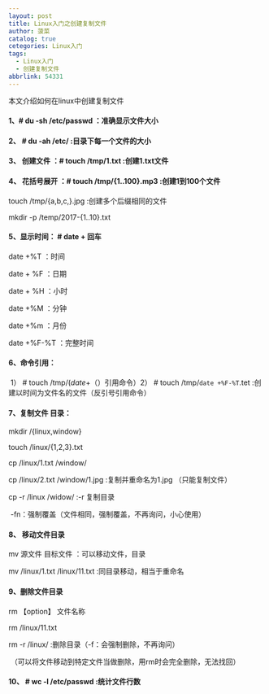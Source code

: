 ```yaml
---
layout: post
title: Linux入门之创建复制文件
author: 菠菜
catalog: true
cetegories: Linux入门
tags:
  - Linux入门
  - 创建复制文件
abbrlink: 54331
---
```

本文介绍如何在linux中创建复制文件
<!--more-->

#### 1、# du -sh   /etc/passwd  ：准确显示文件大小  
#### 2、 #  du  -ah    /etc/   :目录下每一个文件的大小
#### 3、  创建文件 ：#  touch  /tmp/1.txt    :创建1.txt文件
#### 4、  花括号展开   ：#  touch   /tmp/{1..100}.mp3    :创建1到100个文件

touch  /tmp/{a,b,c,}.jpg      :创建多个后缀相同的文件

mkdir  -p    /temp/2017-{1..10}.txt

#### 5、显示时间：  #  date + 回车

date  +%T   ：时间

date   + %F  ：日期

date   + %H  ：小时

date   +%M  ：分钟

date   +%m  ：月份

date   +%F-%T  ：完整时间

#### 6、命令引用：
​           1）  #   touch  /tmp/$(date +%F-%T).tet  :创建以时间为文件名的文件（$（）引用命令）
​            2）  #  touch  /tmp/`date +%F-%T`.tet  :创建以时间为文件名的文件（反引号引用命令）

#### 7、复制文件 目录：

mkdir  /{linux,window}

touch  /linux/{1,2,3}.txt

cp  /linux/1.txt  /window/

cp  /linux/2.txt  /window/1.jpg   :复制并重命名为1.jpg （只能复制文件）

cp  -r  /linux  /widow/    :-r  复制目录

​        -fn：强制覆盖（文件相同，强制覆盖，不再询问，小心使用）

#### 8、 移动文件目录

mv  源文件   目标文件  ：可以移动文件，目录

mv   /linux/1.txt   /linux/11.txt    :同目录移动，相当于重命名

#### 9、删除文件目录

rm  【option】  文件名称

rm   /linux/11.txt   

rm -r  /linux/    :删除目录（-f：会强制删除，不再询问）

​     （可以将文件移动到特定文件当做删除，用rm时会完全删除，无法找回）

#### 10、 #   wc  -l  /etc/passwd    :统计文件行数